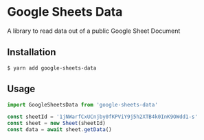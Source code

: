 # Google Sheets Data

A library to read data out of a public Google Sheet Document

## Installation

```
$ yarn add google-sheets-data
```

## Usage

```javascript
import GoogleSheetsData from 'google-sheets-data'

const sheetId = '1jNWarfCxUCnjby0fKPViY9j5h2XTB4k0InK9OWdd1-s'
const sheet = new Sheet(sheetId)
const data = await sheet.getData()
```
